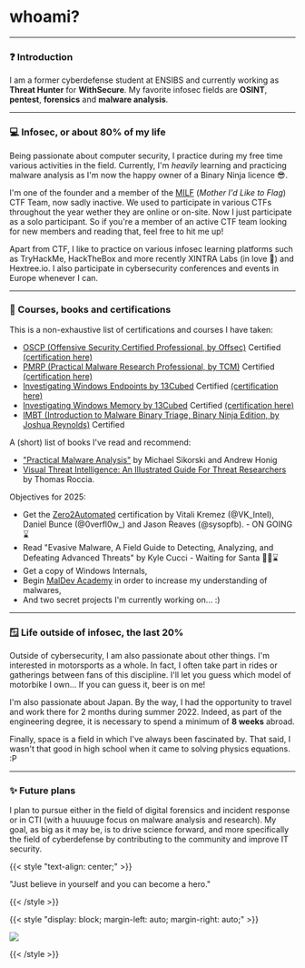 # whoami?


---

### ❓ Introduction
I am a former cyberdefense student at ENSIBS and currently working as **Threat Hunter** for **WithSecure**. My favorite infosec fields are **OSINT**, **pentest**, **forensics** and **malware analysis**. 

---

### 💻 Infosec, or about 80% of my life
Being passionate about computer security, I practice during my free time various activities in the field. Currently, I'm *heavily* learning and practicing malware analysis as I'm now the happy owner of a Binary Ninja licence 😎.  

I'm one of the founder and a member of the [MILF](https://milfctf.com/) (*Mother I'd Like to Flag*) CTF Team, now sadly inactive. We used to participate in various CTFs throughout the year wether they are online or on-site. Now I just participate as a solo participant. So if you're a member of an active CTF team looking for new members and reading that, feel free to hit me up!

Apart from CTF, I like to practice on various infosec learning platforms such as TryHackMe, HackTheBox and more recently XINTRA Labs (in love 🥰) and Hextree.io. I also participate in cybersecurity conferences and events in Europe whenever I can. 

---

### 🏅 Courses, books and certifications

This is a non-exhaustive list of certifications and courses I have taken:

- [OSCP (Offensive Security Certified Professional, by Offsec)](https://www.offsec.com/courses/pen-200/) Certified [(certification here)](https://www.credential.net/a54e0af8-07ca-48bb-96ff-f757913e1bb8#gs.39qnkb)
- [PMRP (Practical Malware Research Professional, by TCM)](https://certifications.tcm-sec.com/pjmr/) Certified [(certification here)](https://certified.tcm-sec.com/8b52c3d4-030a-4c47-b4a8-6b1ddd1b30e5?trk=public_profile_see-credential#gs.fthbky)
- [Investigating Windows Endpoints by 13Cubed](https://training.13cubed.com/investigating-windows-endpoints) Certified [(certification here)](https://credsverse.com/credentials/8cdd5a9e-15c4-476e-b82e-71e6781700a1?trk=public_profile_see-credential)
- [Investigating Windows Memory by 13Cubed](https://training.13cubed.com/investigating-windows-memory) Certified [(certification here)](https://credsverse.com/credentials/7d92051a-85f7-4dbb-8459-af1db740e88c)
- [IMBT (Introduction to Malware Binary Triage, Binary Ninja Edition, by Joshua Reynolds)](https://training.invokere.com/course/imbtbn) Certified

A (short) list of books I've read and recommend:
- ["Practical Malware Analysis"](https://www.amazon.com/Practical-Malware-Analysis-Hands-Dissecting/dp/1593272901) by Michael Sikorski and Andrew Honig
- [Visual Threat Intelligence: An Illustrated Guide For Threat Researchers](https://store.securitybreak.io/threatintel) by Thomas Roccia.

Objectives for 2025:
- Get the [Zero2Automated](https://courses.zero2auto.com/) certification by Vitali Kremez (@VK_Intel), Daniel Bunce (@0verfl0w_) and Jason Reaves (@sysopfb). - ON GOING ⌛
- Read "Evasive Malware, A Field Guide to Detecting, Analyzing, and Defeating Advanced Threats" by Kyle Cucci - Waiting for Santa 🎅🏻⌛
- Get a copy of Windows Internals,
- Begin [MalDev Academy](https://maldevacademy.com/) in order to increase my understanding of malwares,
- And two secret projects I'm currently working on... :)

---

### 🪟 Life outside of infosec, the last 20%
Outside of cybersecurity, I am also passionate about other things. I'm interested in motorsports as a whole. In fact, I often take part in rides or gatherings between fans of this discipline. I'll let you guess which model of motorbike I own... If you can guess it, beer is on me!

I'm also passionate about Japan. By the way, I had the opportunity to travel and work there for 2 months during summer 2022. Indeed, as part of the engineering degree, it is necessary to spend a minimum of **8 weeks** abroad.

Finally, space is a field in which I've always been fascinated by. That said, I wasn't that good in high school when it came to solving physics equations. :P 

---

### ✨ Future plans
I plan to pursue either in the field of digital forensics and incident response or in CTI (with a huuuuge focus on malware analysis and research). My goal, as big as it may be, is to drive science forward, and more specifically the field of cyberdefense by contributing to the community and improve IT security. 

{{< style "text-align: center;" >}}

"Just believe in yourself and you can become a hero."

{{< /style >}}

{{< style "display: block; margin-left: auto; margin-right: auto;" >}}

![](all-might.gif)

{{< /style >}}

